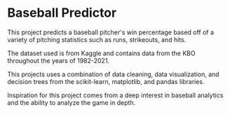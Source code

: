 # Baseball Predictor

This project predicts a baseball pitcher's win percentage based off of 
a variety of pitching statistics such as runs, strikeouts, and hits.

The dataset used is from Kaggle and contains data from the KBO throughout
the years of 1982-2021. 

This projects uses a combination of data cleaning, data visualization, and
decision trees from the scikit-learn, matplotlib, and pandas libraries. 

Inspiration for this project comes from a deep interest in baseball analytics
and the ability to analyze the game in depth.
